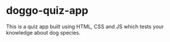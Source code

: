 # doggo-quiz-app
This is a quiz app built using HTML, CSS and JS which tests your knowledge about dog species.
